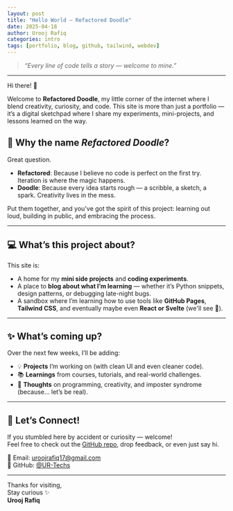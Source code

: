 ```yaml
---
layout: post
title: "Hello World – Refactored Doodle"
date: 2025-04-18
author: Urooj Rafiq
categories: intro
tags: [portfolio, blog, github, tailwind, webdev]
---
```



> _“Every line of code tells a story — welcome to mine.”_

---

Hi there! 👋

Welcome to **Refactored Doodle**, my little corner of the internet where I blend creativity, curiosity, and code. This site is more than just a portfolio — it’s a digital sketchpad where I share my experiments, mini-projects, and lessons learned on the way.

## 🎨 Why the name *Refactored Doodle*?

Great question.  

- **Refactored**: Because I believe no code is perfect on the first try. Iteration is where the magic happens.  
- **Doodle**: Because every idea starts rough — a scribble, a sketch, a spark. Creativity lives in the mess.

Put them together, and you've got the spirit of this project: learning out loud, building in public, and embracing the process.

---

## 💻 What’s this project about?

This site is:

- A home for my **mini side projects** and **coding experiments**.
- A place to **blog about what I’m learning** — whether it’s Python snippets, design patterns, or debugging late-night bugs.
- A sandbox where I’m learning how to use tools like **GitHub Pages**, **Tailwind CSS**, and eventually maybe even **React or Svelte** (we'll see 👀).

---

## ✨ What’s coming up?

Over the next few weeks, I’ll be adding:

- 💡 **Projects** I’m working on (with clean UI and even cleaner code).
- 📚 **Learnings** from courses, tutorials, and real-world challenges.
- 💭 **Thoughts** on programming, creativity, and imposter syndrome (because… let’s be real).

---

## 🤝 Let’s Connect!

If you stumbled here by accident or curiosity — welcome!  
Feel free to check out the [GitHub repo](https://github.com/UR-Techs/refactored-doodle), drop feedback, or even just say hi.

📧 Email: uroojrafiq17@gmail.com  
🐙 GitHub: [@UR-Techs](https://github.com/UR-Techs)

---

Thanks for visiting,  
Stay curious ✨  
**Urooj Rafiq**
